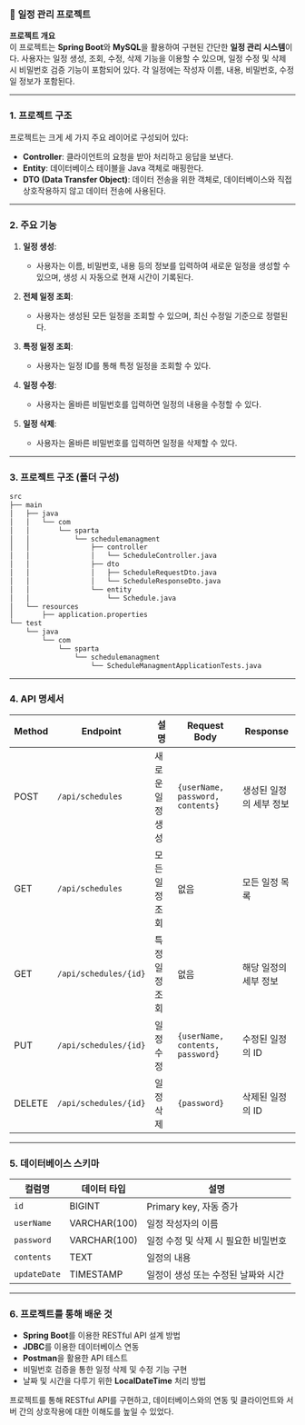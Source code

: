 ### 📝 **일정 관리 프로젝트**

**프로젝트 개요**  
이 프로젝트는 **Spring Boot**와 **MySQL**을 활용하여 구현된 간단한 **일정 관리 시스템**이다. 사용자는 일정 생성, 조회, 수정, 삭제 기능을 이용할 수 있으며, 일정 수정 및 삭제 시 비밀번호 검증 기능이 포함되어 있다. 각 일정에는 작성자 이름, 내용, 비밀번호, 수정일 정보가 포함된다.

---

### **1. 프로젝트 구조**

프로젝트는 크게 세 가지 주요 레이어로 구성되어 있다:

- **Controller**: 클라이언트의 요청을 받아 처리하고 응답을 보낸다.
- **Entity**: 데이터베이스 테이블을 Java 객체로 매핑한다.
- **DTO (Data Transfer Object)**: 데이터 전송을 위한 객체로, 데이터베이스와 직접 상호작용하지 않고 데이터 전송에 사용된다.

---

### **2. 주요 기능**

1. **일정 생성**:  
   - 사용자는 이름, 비밀번호, 내용 등의 정보를 입력하여 새로운 일정을 생성할 수 있으며, 생성 시 자동으로 현재 시간이 기록된다.
   
2. **전체 일정 조회**:  
   - 사용자는 생성된 모든 일정을 조회할 수 있으며, 최신 수정일 기준으로 정렬된다.
   
3. **특정 일정 조회**:  
   - 사용자는 일정 ID를 통해 특정 일정을 조회할 수 있다.
   
4. **일정 수정**:  
   - 사용자는 올바른 비밀번호를 입력하면 일정의 내용을 수정할 수 있다.
   
5. **일정 삭제**:  
   - 사용자는 올바른 비밀번호를 입력하면 일정을 삭제할 수 있다.

---

### **3. 프로젝트 구조 (폴더 구성)**

```bash
src
├── main
│   ├── java
│   │   └── com
│   │       └── sparta
│   │           └── schedulemanagment
│   │               ├── controller
│   │               │   └── ScheduleController.java
│   │               ├── dto
│   │               │   ├── ScheduleRequestDto.java
│   │               │   └── ScheduleResponseDto.java
│   │               └── entity
│   │                   └── Schedule.java
│   └── resources
│       ├── application.properties
└── test
    └── java
        └── com
            └── sparta
                └── schedulemanagment
                    └── ScheduleManagmentApplicationTests.java
```

---

### **4. API 명세서**

| Method | Endpoint              | 설명                  | Request Body                            | Response                        |
|--------|------------------------|------------------------|-----------------------------------------|----------------------------------|
| POST   | `/api/schedules`       | 새로운 일정 생성       | `{userName, password, contents}`        | 생성된 일정의 세부 정보           |
| GET    | `/api/schedules`       | 모든 일정 조회         | 없음                                     | 모든 일정 목록                   |
| GET    | `/api/schedules/{id}`  | 특정 일정 조회         | 없음                                     | 해당 일정의 세부 정보             |
| PUT    | `/api/schedules/{id}`  | 일정 수정              | `{userName, contents, password}`        | 수정된 일정의 ID                  |
| DELETE | `/api/schedules/{id}`  | 일정 삭제              | `{password}`                            | 삭제된 일정의 ID                  |

---

### **5. 데이터베이스 스키마**

| 컬럼명        | 데이터 타입      | 설명                                   |
|---------------|-----------------|---------------------------------------|
| `id`          | BIGINT          | Primary key, 자동 증가                |
| `userName`    | VARCHAR(100)    | 일정 작성자의 이름                    |
| `password`    | VARCHAR(100)    | 일정 수정 및 삭제 시 필요한 비밀번호   |
| `contents`    | TEXT            | 일정의 내용                           |
| `updateDate`  | TIMESTAMP       | 일정이 생성 또는 수정된 날짜와 시간    |

---

### **6. 프로젝트를 통해 배운 것**

- **Spring Boot**를 이용한 RESTful API 설계 방법
- **JDBC**를 이용한 데이터베이스 연동
- **Postman**을 활용한 API 테스트
- 비밀번호 검증을 통한 일정 삭제 및 수정 기능 구현
- 날짜 및 시간을 다루기 위한 **LocalDateTime** 처리 방법

프로젝트를 통해 RESTful API를 구현하고, 데이터베이스와의 연동 및 클라이언트와 서버 간의 상호작용에 대한 이해도를 높일 수 있었다.
